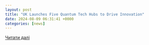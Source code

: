 ```yaml
---
layout: post
title: "UK Launches Five Quantum Tech Hubs to Drive Innovation"
date: 2024-08-09 06:31:41 +0000
categories: [news]
---
```


[Читати далі](https://www.azoquantum.com/News.aspx?newsID=10419)
